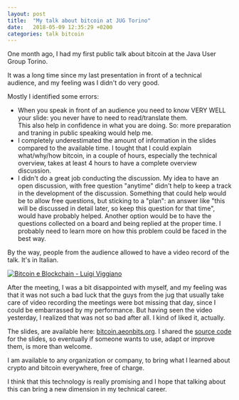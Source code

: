 ```yaml
---
layout: post
title:  "My talk about bitcoin at JUG Torino"
date:   2018-05-09 12:35:29 +0200
categories: talk bitcoin
---
```


One month ago, I had my first public talk about bitcoin at the Java User Group Torino. 

It was a long time since my last presentation in front of a technical audience, and my feeling was I didn't do very 
good.

Mostly I identified some errors:

 - When you speak in front of an audience you need to know VERY WELL your slide: you never have to need to 
   read/translate them.  
   This also help in confidence in what you are doing. So: more preparation and traning in public speaking would help 
   me.  
 - I completely underestimated the amount of information in the slides compared to the available time. I tought that I 
   could explain what/why/how bitcoin, in a couple of hours, especially the technical overview, takes at least 4 hours 
   to have a complete overview discussion.
 - I didn't do a great job conducting the discussion. My idea to have an open discussion, with free question "anytime"
   didn't help to keep a track in the development of the discussion. Something that could help would be to allow free
   questions, but sticking to a "plan": an answer like "this will be discussed in detail later, so keep this question 
   for that time", would have probably helped. Another option would be to have the questions collected on a board
   and being replied at the proper time. I probably need to learn more on how this problem could be faced in the best 
   way. 
   
By the way, people from the audience allowed to have a video record of the talk. It's in Italian.

[![Bitcoin e Blockchain - Luigi Viggiano](https://img.youtube.com/vi/kr9dFMoCXHs/0.jpg)](https://www.youtube.com/watch?v=kr9dFMoCXHs)

After the meeting, I was a bit disappointed with myself, and my feeling was that it was not such a bad luck that the 
guys from the jug that usually take care of video recording the meetings were bot missing that day, since I could be
embarrassed by my performance. But having seen the video yesterday, I realized that was not so bad after all. I kind of 
liked it, actually.

The slides, are available here: [bitcoin.aeonbits.org](bitcoin.aeonbits.org). 
I shared the [source code](https://github.com/lviggiano/bitcoin-intro-slides) for the slides, so eventually if someone
wants to use, adapt or improve them, is more than welcome. 

I am available to any organization or company, to bring what I learned about crypto and bitcoin everywhere, free of charge.

I think that this technology is really promising and I hope that talking about this can bring a new dimension in my 
technical career.